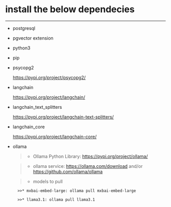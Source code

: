 # install the below dependecies
-----------------
* postgresql
* pgvector extension
* python3
* pip

* psycopg2

	https://pypi.org/project/psycopg2/

* langchain

	https://pypi.org/project/langchain/

* langchain_text_splitters

	https://pypi.org/project/langchain-text-splitters/

* langchain_core

	https://pypi.org/project/langchain-core/

* ollama

	>* Ollama Python Library: https://pypi.org/project/ollama/

	>* ollama service: https://ollama.com/download and/or https://github.com/ollama/ollama

	>* models to pull

		>>* mxbai-embed-large: ollama pull mxbai-embed-large
		
		>>* llama3.1: ollama pull llama3.1
		